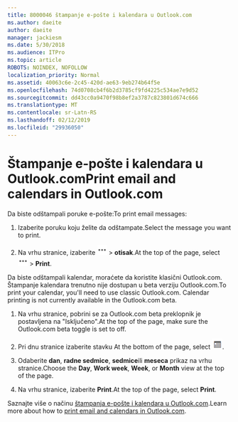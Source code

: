 ```yaml
---
title: 8000046 štampanje e-pošte i kalendara u Outlook.com
ms.author: daeite
author: daeite
manager: jackiesm
ms.date: 5/30/2018
ms.audience: ITPro
ms.topic: article
ROBOTS: NOINDEX, NOFOLLOW
localization_priority: Normal
ms.assetid: 40063c6e-2c45-420d-ae63-9eb274b64f5e
ms.openlocfilehash: 74d0708cb4f6b2d3785cf9fd4225c534ae7e9d52
ms.sourcegitcommit: dd43cc0a9470f98b8ef2a3787c823801d674c666
ms.translationtype: MT
ms.contentlocale: sr-Latn-RS
ms.lasthandoff: 02/12/2019
ms.locfileid: "29936050"
---
```

# <a name="print-email-and-calendars-in-outlookcom"></a><span data-ttu-id="21ab2-102">Štampanje e-pošte i kalendara u Outlook.com</span><span class="sxs-lookup"><span data-stu-id="21ab2-102">Print email and calendars in Outlook.com</span></span>

<span data-ttu-id="21ab2-103">Da biste odštampali poruke e-pošte:</span><span class="sxs-lookup"><span data-stu-id="21ab2-103">To print email messages:</span></span>
  
1. <span data-ttu-id="21ab2-104">Izaberite poruku koju želite da odštampate.</span><span class="sxs-lookup"><span data-stu-id="21ab2-104">Select the message you want to print.</span></span>
    
2. <span data-ttu-id="21ab2-105">Na vrhu stranice, izaberite ![više radnji](media/64993e8a-4a62-43b1-aa05-90f5ad4cba54.png) \> **otisak**.</span><span class="sxs-lookup"><span data-stu-id="21ab2-105">At the top of the page, select ![More actions](media/64993e8a-4a62-43b1-aa05-90f5ad4cba54.png) \> **Print**.</span></span> 
    
<span data-ttu-id="21ab2-p101">Da biste odštampali kalendar, moraćete da koristite klasični Outlook.com. Štampanje kalendara trenutno nije dostupan u beta verziju Outlook.com.</span><span class="sxs-lookup"><span data-stu-id="21ab2-p101">To print your calendar, you'll need to use classic Outlook.com. Calendar printing is not currently available in the Outlook.com beta.</span></span>
  
1. <span data-ttu-id="21ab2-108">Na vrhu stranice, pobrini se za Outlook.com beta preklopnik je postavljena na "Isključeno".</span><span class="sxs-lookup"><span data-stu-id="21ab2-108">At the top of the page, make sure the Outlook.com beta toggle is set to off.</span></span>
    
2. <span data-ttu-id="21ab2-109">Pri dnu stranice izaberite stavku </span><span class="sxs-lookup"><span data-stu-id="21ab2-109">At the bottom of the page, select</span></span> ![Kalendar](media/9e1a821a-c32e-4851-a866-342a39ffdca0.png)<span data-ttu-id="21ab2-111">.</span><span class="sxs-lookup"><span data-stu-id="21ab2-111"></span></span>
    
3. <span data-ttu-id="21ab2-112">Odaberite **dan**, **radne sedmice**, **sedmice**ili **meseca** prikaz na vrhu stranice.</span><span class="sxs-lookup"><span data-stu-id="21ab2-112">Choose the **Day**, **Work week**, **Week**, or **Month** view at the top of the page.</span></span> 
    
4. <span data-ttu-id="21ab2-113">Na vrhu stranice, izaberite **Print**.</span><span class="sxs-lookup"><span data-stu-id="21ab2-113">At the top of the page, select **Print**.</span></span> 
    
<span data-ttu-id="21ab2-114">Saznajte više o načinu [štampanja e-pošte i kalendara u Outlook.com](https://go.microsoft.com/fwlink/p/?linkid=2001208&amp;clcid=0x409).</span><span class="sxs-lookup"><span data-stu-id="21ab2-114">Learn more about how to [print email and calendars in Outlook.com](https://go.microsoft.com/fwlink/p/?linkid=2001208&amp;clcid=0x409).</span></span>
  

